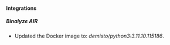
#### Integrations

##### Binalyze AIR
- Updated the Docker image to: *demisto/python3:3.11.10.115186*.


